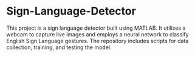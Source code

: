 # Sign-Language-Detector
This project is a sign language detector built using MATLAB. It utilizes a webcam to capture live images and employs a neural network to classify English Sign Language gestures. The repository includes scripts for data collection, training, and testing the model.
